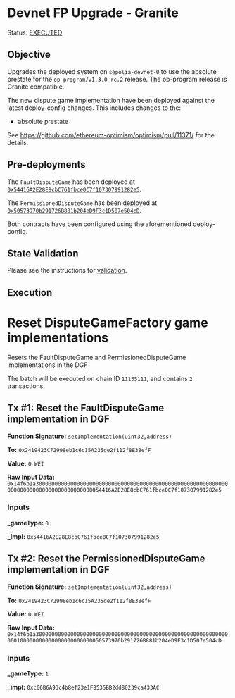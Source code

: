 # Devnet FP Upgrade - Granite 

Status: [EXECUTED](https://sepolia.etherscan.io/tx/0x7eb73a9e5eaa60aed79c09406fe5d9a890c7b7ca01839cb729e8c29cb700d161)

## Objective 

Upgrades the deployed system on `sepolia-devnet-0` to use the absolute prestate for the `op-program/v1.3.0-rc.2` release.
The op-program release is Granite compatible.

The new dispute game implementation have been deployed against the latest deploy-config changes. This includes changes to the:
- absolute prestate

See https://github.com/ethereum-optimism/optimism/pull/11371/ for the details.


## Pre-deployments

The `FaultDisputeGame` has been deployed at [`0x54416A2E28E8cbC761fbce0C7f107307991282e5`](https://sepolia.etherscan.io/address/0x54416A2E28E8cbC761fbce0C7f107307991282e5).

The `PermissionedDisputeGame` has been deployed at [`0x50573970b291726B881b204eD9F3c1D507e504cD`](https://sepolia.etherscan.io/address/0x50573970b291726B881b204eD9F3c1D507e504cD).

Both contracts have been configured using the aforementioned deploy-config.


## State Validation

Please see the instructions for [validation](./VALIDATION.md).

## Execution

# Reset DisputeGameFactory game implementations
Resets the FaultDisputeGame and PermissionedDisputeGame implementations in the DGF

The batch will be executed on chain ID `11155111`, and contains `2` transactions.

## Tx #1: Reset the FaultDisputeGame implementation in DGF


**Function Signature:** `setImplementation(uint32,address)`

**To:** `0x2419423C72998eb1c6c15A235de2f112f8E38efF`

**Value:** `0 WEI`

**Raw Input Data:** `0x14f6b1a3000000000000000000000000000000000000000000000000000000000000000000000000000000000000000054416A2E28E8cbC761fbce0C7f107307991282e5`

### Inputs
**_gameType:** `0`

**_impl:** `0x54416A2E28E8cbC761fbce0C7f107307991282e5`


## Tx #2: Reset the PermissionedDisputeGame implementation in DGF


**Function Signature:** `setImplementation(uint32,address)`

**To:** `0x2419423C72998eb1c6c15A235de2f112f8E38efF`

**Value:** `0 WEI`

**Raw Input Data:** `0x14f6b1a3000000000000000000000000000000000000000000000000000000000000000100000000000000000000000050573970b291726B881b204eD9F3c1D507e504cD`

### Inputs
**_gameType:** `1`

**_impl:** `0xc06B6A93c4b8ef23e1FB535BB2dd80239ca433AC`
